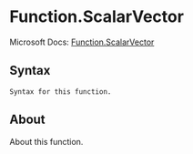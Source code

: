 ---
---

# Function.ScalarVector

Microsoft Docs: [Function.ScalarVector](https://docs.microsoft.com/en-us/powerquery-m/function-scalarvector)

## Syntax

```powerquery-m
Syntax for this function.
```

## About

About this function.

